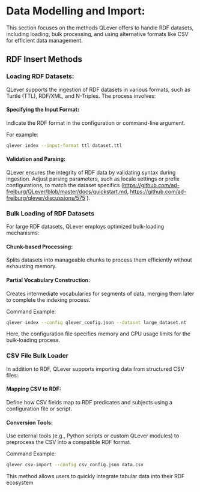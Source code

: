 # Data Modelling and Import:
This section focuses on the methods QLever offers to handle RDF datasets, including loading, bulk processing, and using alternative formats like CSV for efficient data management.


## RDF Insert Methods
### Loading RDF Datasets:
QLever supports the ingestion of RDF datasets in various formats, such as Turtle (TTL), RDF/XML, and N-Triples. The process involves:

#### Specifying the Input Format:
Indicate the RDF format in the configuration or command-line argument. 

For example:

```bash
qlever index --input-format ttl dataset.ttl
```

#### Validation and Parsing: 
QLever ensures the integrity of RDF data by validating syntax during ingestion. Adjust parsing parameters, such as locale settings or prefix configurations, to match the dataset specifics​ (https://github.com/ad-freiburg/QLever/blob/master/docs/quickstart.md, https://github.com/ad-freiburg/qlever/discussions/575 ).

### Bulk Loading of RDF Datasets
For large RDF datasets, QLever employs optimized bulk-loading mechanisms:
#### Chunk-based Processing: 
Splits datasets into manageable chunks to process them efficiently without exhausting memory.
#### Partial Vocabulary Construction: 
Creates intermediate vocabularies for segments of data, merging them later to complete the indexing process.
	
Command Example:

```bash
qlever index --config qlever_config.json --dataset large_dataset.nt
```

Here, the configuration file specifies memory and CPU usage limits for the bulk-loading  process​.
	
### CSV File Bulk Loader
In addition to RDF, QLever supports importing data from structured CSV files:
#### Mapping CSV to RDF: 
Define how CSV fields map to RDF predicates and subjects using a configuration file or script.

#### Conversion Tools: 
Use external tools (e.g., Python scripts or custom QLever modules) to preprocess the CSV into a compatible RDF format.

Command Example:

```bash
qlever csv-import --config csv_config.json data.csv
```

This method allows users to quickly integrate tabular data into their RDF ecosystem​
